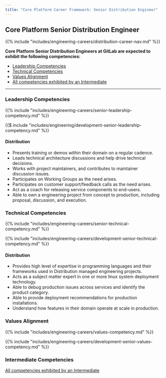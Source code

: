 ```yaml
---
title: "Core Platform Career Framework: Senior Distribution Engineer"
---
```


## Core Platform Senior Distribution Engineer

{{% include "includes/engineering-careers/distribution-career-nav.md" %}}

**Core Platform Senior Distribution Engineers at GitLab are expected to exhibit the following competencies:**

- [Leadership Competencies](#leadership-competencies)
- [Technical Competencies](#technical-competencies)
- [Values Alignment](#values-alignment)
- [All competencies exhibited by an Intermediate](/handbook/engineering/careers/matrix/infrastructure/core-platform/distribution/intermediate/)

---

### Leadership Competencies

{{% include "includes/engineering-careers/senior-leadership-competency.md" %}}

{{$ include "includes/engineering/development-senior-leadership-competency.md" %}}

#### Distribution

- Presents training or demos within their domain on a regular cadence.
- Leads technical architecture discussions and help drive technical decisions.
- Works with project maintainers, and contributes to maintainer discussion issues.
- Participates on Working Groups as the need arises.
- Participates on customer support/feedback calls as the need arises.
- Act as a coach for releasing service components to end-users.
- Able to own a engineering project from concept to production, including proposal, discussion, and execution.

### Technical Competencies

{{% include "includes/engineering-careers/senior-technical-competency.md" %}}

{{% include "includes/engineering-careers/development-senior-technical-competency.md" %}}

#### Distribution

- Provides high level of expertise in programming languages and their frameworks used in Distribution managed engineering projects.
- Acts as a subject matter expert in one or more linux system deployment technology.
- Able to debug production issues across services and identify the product category.
- Able to provide deployment recommendations for production installations.
- Understand how features in their domain operate at scale in production.

### Values Alignment

{{% include "includes/engineering-careers/values-competency.md" %}}

{{% include "includes/engineering-careers/development-senior-values-competency.md" %}}

### Intermediate Competencies

[All competencies exhibited by an Intermediate](/handbook/engineering/careers/matrix/infrastructure/core-platform/distribution/intermediate)
